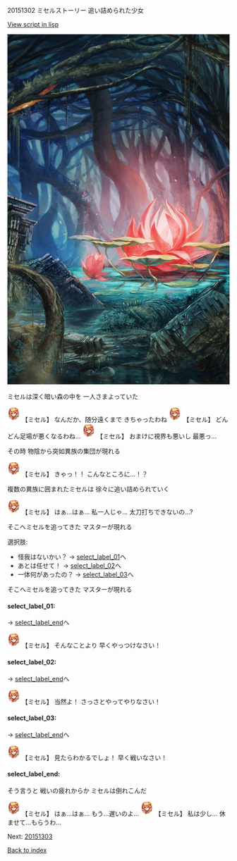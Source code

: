 20151302 ミセルストーリー 追い詰められた少女

[View script in lisp](../scripts/20151302.txt)

![bog.png](../images/backgrounds/bog.png)

ミセルは深く暗い森の中を
一人さまよっていた

<img src="../images/units/201511.png" alt="201511.png" height="34"/>
【ミセル】
なんだか、随分遠くまで
きちゃったわね

<img src="../images/units/201511.png" alt="201511.png" height="34"/>
【ミセル】
どんどん足場が悪くなるわね…

<img src="../images/units/201511.png" alt="201511.png" height="34"/>
【ミセル】
おまけに視界も悪いし
最悪っ…

その時
物陰から突如異族の集団が現れる

<img src="../images/units/201511.png" alt="201511.png" height="34"/>
【ミセル】
きゃっ！！
こんなところに…！？

複数の異族に囲まれたミセルは
徐々に追い詰められていく

<img src="../images/units/201511.png" alt="201511.png" height="34"/>
【ミセル】
はぁ…はぁ…
私一人じゃ…
太刀打ちできないの…?

そこへミセルを追ってきた
マスターが現れる

選択肢:
- 怪我はないかい？ → [select_label_01](#select_label_01)へ
- あとは任せて！ → [select_label_02](#select_label_02)へ
- 一体何があったの？ → [select_label_03](#select_label_03)へ

そこへミセルを追ってきた
マスターが現れる

#### select_label_01:
 → [select_label_end](#select_label_end)へ

<img src="../images/units/201511.png" alt="201511.png" height="34"/>
【ミセル】
そんなことより
早くやっつけなさい！

#### select_label_02:
 → [select_label_end](#select_label_end)へ

<img src="../images/units/201511.png" alt="201511.png" height="34"/>
【ミセル】
当然よ！
さっさとやってやりなさい！

#### select_label_03:
 → [select_label_end](#select_label_end)へ

<img src="../images/units/201511.png" alt="201511.png" height="34"/>
【ミセル】
見たらわかるでしょ！
早く戦いなさい！

#### select_label_end:

そう言うと
戦いの疲れからか
ミセルは倒れこんだ

<img src="../images/units/201511.png" alt="201511.png" height="34"/>
【ミセル】
はぁ…はぁ…
もう…遅いのよ…

<img src="../images/units/201511.png" alt="201511.png" height="34"/>
【ミセル】
私は少し…
休ませて…もらうわ…

Next: [20151303](20151303.md)

[Back to index](index.md)
